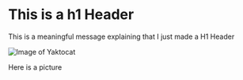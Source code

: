 # This is a h1 Header

This is a meaningful message explaining that I just made a H1 Header

![Image of Yaktocat](https://octodex.github.com/images/yaktocat.png)

Here is a picture
